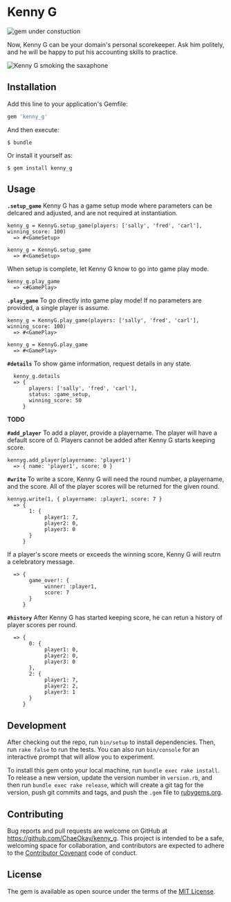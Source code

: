 # Kenny G

![gem under constuction](http://www.widdiful.co.uk/90/construction1.gif)

Now, Kenny G can be your domain's personal scorekeeper. Ask him politely, and he will be happy to put his accounting skills to practice.

![Kenny G smoking the saxaphone](http://33.media.tumblr.com/tumblr_lrfkpnKoei1ql60fno1_400.gif)


## Installation

Add this line to your application's Gemfile:

```ruby
gem 'kenny_g'
```

And then execute:

    $ bundle

Or install it yourself as:

    $ gem install kenny_g

## Usage

**`.setup_game`**
Kenny G has a game setup mode where parameters can be delcared and adjusted, and are not required at instantiation.

```
kenny_g = KennyG.setup_game(players: ['sally', 'fred', 'carl'], winning_score: 100)
  => #<GameSetup>

kenny_g = KennyG.setup_game
  => #<GameSetup>
```

When setup is complete, let Kenny G know to go into game play mode.

```
kenny_g.play_game
  => <#GamePlay>
```

**`.play_game`**
To go directly into game play mode! If no parameters are provided, a single player is assume.

```
kenny_g = KennyG.play_game(players: ['sally', 'fred', 'carl'], winning_score: 100)
  => #<GamePlay>

kenny_g = KennyG.play_game
  => #<GamePlay>
```

**`#details`**
To show game information, request details in any state.

```
  kenny_g.details
  => {
       players: ['sally', 'fred', 'carl'],
       status: :game_setup,
       winning_score: 50
     }
```


**TODO**

**`#add_player`**
To add a player, provide a playername. The player will have a default
score of 0. Players cannot be added after Kenny G starts
keeping score.

```
kennyg.add_player(playername: 'player1')
  => { name: 'player1', score: 0 }
```


**`#write`**
To write a score, Kenny G will need the round number, a playername, and
the score. All of the player scores will be returned for the given round.

```
kennyg.write(1, { playername: :player1, score: 7 }
  => {
       1: {
            player1: 7,
            player2: 0,
            player3: 0
       }
     }
```

If a player's score meets or exceeds the winning score, Kenny G will
reutrn a celebratory message.

```
  => {
       game_over!: {
            winner: :player1,
            score: 7
       }
     }

```

**`#history`**
After Kenny G has started keeping score, he can retun a history of
player scores per round.

```
  => {
       0: {
            player1: 0,
            player2: 0,
            player3: 0
       },
       2: {
            player1: 7,
            player2: 2,
            player3: 1
       }
     }
```



## Development

After checking out the repo, run `bin/setup` to install dependencies. Then, run `rake false` to run the tests. You can also run `bin/console` for an interactive prompt that will allow you to experiment.

To install this gem onto your local machine, run `bundle exec rake install`. To release a new version, update the version number in `version.rb`, and then run `bundle exec rake release`, which will create a git tag for the version, push git commits and tags, and push the `.gem` file to [rubygems.org](https://rubygems.org).

## Contributing

Bug reports and pull requests are welcome on GitHub at https://github.com/ChaeOkay/kenny_g. This project is intended to be a safe, welcoming space for collaboration, and contributors are expected to adhere to the [Contributor Covenant](contributor-covenant.org) code of conduct.


## License

The gem is available as open source under the terms of the [MIT License](http://opensource.org/licenses/MIT).
